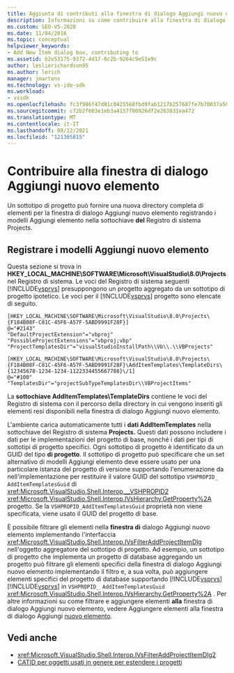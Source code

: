 ```yaml
---
title: Aggiunta di contributi alla finestra di dialogo Aggiungi nuovo elemento | Microsoft Docs
description: Informazioni su come contribuire alla finestra di dialogo Aggiungi nuovo elemento in Visual Studio registrando i modelli Aggiungi elemento nella sottochiave del Registro di sistema Projects.
ms.custom: SEO-VS-2020
ms.date: 11/04/2016
ms.topic: conceptual
helpviewer_keywords:
- Add New Item dialog box, contributing to
ms.assetid: b2e53175-9372-4d17-8c2b-9264c9e51e9c
author: leslierichardson95
ms.author: lerich
manager: jmartens
ms.technology: vs-ide-sdk
ms.workload:
- vssdk
ms.openlocfilehash: fc3f986f47d81c0425568fbd9fab1217b257687fe7b70037a50e405d3861c0b1
ms.sourcegitcommit: c72b2f603e1eb3a4157f00926df2e263831ea472
ms.translationtype: MT
ms.contentlocale: it-IT
ms.lasthandoff: 08/12/2021
ms.locfileid: "121305815"
---
```

# <a name="contribute-to-the-add-new-item-dialog-box"></a>Contribuire alla finestra di dialogo Aggiungi nuovo elemento
Un sottotipo di progetto può fornire  una nuova directory completa  di elementi per la finestra di dialogo Aggiungi nuovo elemento registrando i modelli Aggiungi elemento nella sottochiave **del** Registro di sistema Projects.

## <a name="register-add-new-item-templates"></a>Registrare i modelli Aggiungi nuovo elemento
 Questa sezione si trova in **HKEY_LOCAL_MACHINE\SOFTWARE\Microsoft\VisualStudio\8.0\Projects** nel Registro di sistema. Le voci del Registro di sistema seguenti [!INCLUDE[vsprvs](../../code-quality/includes/vsprvs_md.md)] presuppongono un progetto aggregato da un sottotipo di progetto ipotetico. Le voci per il [!INCLUDE[vsprvs](../../code-quality/includes/vsprvs_md.md)] progetto sono elencate di seguito.

```
[HKEY_LOCAL_MACHINE\SOFTWARE\Microsoft\VisualStudio\8.0\Projects\{F184B08F-C81C-45F6-A57F-5ABD9991F28F}]
@="#2143"
"DefaultProjectExtension"="vbproj"
"PossibleProjectExtensions"="vbproj;vbp"
"ProjectTemplatesDir"="visualStudioInstallPath\\Vb\\.\\VBProjects"

[HKEY_LOCAL_MACHINE\SOFTWARE\Microsoft\VisualStudio\8.0\Projects\{F184B08F-C81C-45F6-A57F-5ABD9991F28F}\AddItemTemplates\TemplateDirs\{12345678-1234-1234-1122334455667788}\/1]
@="#100"
"TemplatesDir"="projectSubTypeTemplatesDir\\VBProjectItems"
```

 La **sottochiave AddItemTemplates\TemplateDirs** contiene le voci del Registro di sistema  con il percorso della directory in cui vengono inseriti gli elementi resi disponibili nella finestra di dialogo Aggiungi nuovo elemento.

 L'ambiente carica automaticamente tutti i **dati AddItemTemplates** nella sottochiave del Registro di sistema **Projects.** Questi dati possono includere i dati per le implementazioni del progetto di base, nonché i dati per tipi di sottotipi di progetto specifici. Ogni sottotipo di progetto è identificato da un GUID del tipo **di progetto**. Il sottotipo di progetto può  specificare che un set alternativo di modelli Aggiungi elemento deve essere usato per una particolare istanza del progetto di versione supportando l'enumerazione da nell'implementazione per restituire il valore GUID del sottotipo `VSHPROPID_ AddItemTemplatesGuid` di <xref:Microsoft.VisualStudio.Shell.Interop.__VSHPROPID2> <xref:Microsoft.VisualStudio.Shell.Interop.IVsHierarchy.GetProperty%2A> progetto. Se la `VSHPROPID_AddItemTemplatesGuid` proprietà non viene specificata, viene usato il GUID del progetto di base.

 È possibile filtrare gli elementi nella **finestra di** dialogo Aggiungi nuovo elemento implementando l'interfaccia <xref:Microsoft.VisualStudio.Shell.Interop.IVsFilterAddProjectItemDlg> nell'oggetto aggregatore del sottotipo di progetto. Ad esempio, un sottotipo di progetto che implementa un progetto di database aggregando un progetto può filtrare gli elementi specifici della finestra di dialogo Aggiungi nuovo elemento implementando il filtro e, a sua volta, può aggiungere elementi specifici del progetto di database supportando [!INCLUDE[vsprvs](../../code-quality/includes/vsprvs_md.md)] [!INCLUDE[vsprvs](../../code-quality/includes/vsprvs_md.md)] in  `VSHPROPID_ AddItemTemplatesGuid` <xref:Microsoft.VisualStudio.Shell.Interop.IVsHierarchy.GetProperty%2A> . Per altre informazioni su come filtrare e aggiungere elementi **alla** finestra di dialogo Aggiungi nuovo elemento, vedere Aggiungere elementi alla finestra di dialogo Aggiungi [nuovo elemento](../../extensibility/internals/adding-items-to-the-add-new-item-dialog-boxes.md).

## <a name="see-also"></a>Vedi anche
- <xref:Microsoft.VisualStudio.Shell.Interop.IVsFilterAddProjectItemDlg2>
- [CATID per oggetti usati in genere per estendere i progetti](../../extensibility/internals/catids-for-objects-that-are-typically-used-to-extend-projects.md)
